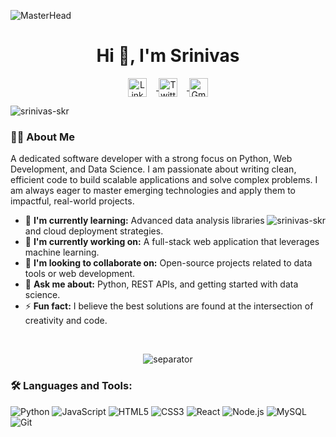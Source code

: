![MasterHead](https://iili.io/JU1Yhg4.gif)
<h1 align="center">Hi 👋, I'm Srinivas</h1>

<!-- Social Buttons - Method 1: CSS Style Block -->
<style>
a img {
  text-decoration: none !important;
  border: none !important;
}
</style>

<p align="center">
  <a href="https://www.linkedin.com/in/YOUR_PROFILE_ID_HERE">
    <img
      src="https://iili.io/FSvLudx.png"
      alt="LinkedIn"
      width="30"
      style="margin-right: 15px; vertical-align: middle;"
    />
  </a>
  <a href="https://twitter.com/YOUR_USERNAME_HERE">
    <img
      src="https://iili.io/FSkZQaf.png"
      alt="Twitter"
      width="30"
      style="margin-right: 15px; vertical-align: middle;"
    />
  </a>
  <a href="mailto:your-email@gmail.com">
    <img
      src="https://iili.io/FSvPiLg.png"
      alt="Gmail"
      width="30"
      style="vertical-align: middle;"
    />
  </a>
</p>


<p align="left">
  <img
    src="https://komarev.com/ghpvc/?username=srinivas-skr&label=Profile%20views&color=0e75b6&style=flat-square"
    alt="srinivas-skr"
  />
</p>

<h3 align="left">👨‍💻 About Me</h3>
<p align="left">
  A dedicated software developer with a strong focus on Python, Web Development, and Data Science. I am passionate about writing clean, efficient code to build scalable applications and solve complex problems. I am always eager to master emerging technologies and apply them to impactful, real-world projects.
</p>

<img
  align="right"
  src="https://github-readme-stats.vercel.app/api/top-langs?username=srinivas-skr&show_icons=true&locale=en&layout=compact&theme=vision-friendly-dark"
  alt="srinivas-skr"
/>

- 🌱 **I'm currently learning:** Advanced data analysis libraries and cloud deployment strategies.
- 🔭 **I'm currently working on:** A full-stack web application that leverages machine learning.
- 🤝 **I'm looking to collaborate on:** Open-source projects related to data tools or web development.
- 💬 **Ask me about:** Python, REST APIs, and getting started with data science.
- ⚡ **Fun fact:** I believe the best solutions are found at the intersection of creativity and code.

<br clear="right"/>

<!-- Animated Separator Line -->
<p align="center">
  <img
    src="https://user-images.githubusercontent.com/73097560/115834477-dbab4500-a447-11eb-908a-139a6edaec5c.gif"
    alt="separator"
  />
</p>

<h3 align="left">🛠️ Languages and Tools:</h3>
<p align="left"> 
  <img src="https://img.shields.io/badge/Python-3776AB?style=flat-square&logo=python&logoColor=white" alt="Python"/>
  <img src="https://img.shields.io/badge/JavaScript-F7DF1E?style=flat-square&logo=javascript&logoColor=black" alt="JavaScript"/>
  <img src="https://img.shields.io/badge/HTML5-E34F26?style=flat-square&logo=html5&logoColor=white" alt="HTML5"/>
  <img src="https://img.shields.io/badge/CSS3-1572B6?style=flat-square&logo=css3&logoColor=white" alt="CSS3"/>
  <img src="https://img.shields.io/badge/React-20232A?style=flat-square&logo=react&logoColor=61DAFB" alt="React"/>
  <img src="https://img.shields.io/badge/Node.js-339933?style=flat-square&logo=nodedotjs&logoColor=white" alt="Node.js"/>
  <img src="https://img.shields.io/badge/MySQL-4479A1?style=flat-square&logo=mysql&logoColor=white" alt="MySQL"/>
  <img src="https://img.shields.io/badge/Git-F05032?style=flat-square&logo=git&logoColor=white" alt="Git"/>
</p>
